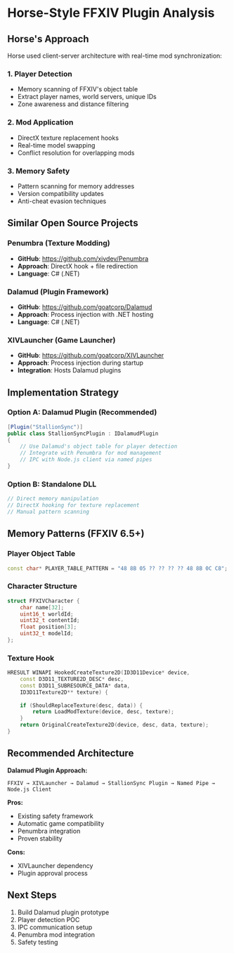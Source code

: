 # Horse-Style FFXIV Plugin Analysis

## Horse's Approach

Horse used client-server architecture with real-time mod synchronization:

### 1. Player Detection
- Memory scanning of FFXIV's object table
- Extract player names, world servers, unique IDs
- Zone awareness and distance filtering

### 2. Mod Application
- DirectX texture replacement hooks
- Real-time model swapping
- Conflict resolution for overlapping mods

### 3. Memory Safety
- Pattern scanning for memory addresses
- Version compatibility updates
- Anti-cheat evasion techniques

## Similar Open Source Projects

### Penumbra (Texture Modding)
- **GitHub**: https://github.com/xivdev/Penumbra
- **Approach**: DirectX hook + file redirection
- **Language**: C# (.NET)

### Dalamud (Plugin Framework)
- **GitHub**: https://github.com/goatcorp/Dalamud
- **Approach**: Process injection with .NET hosting
- **Language**: C# (.NET)

### XIVLauncher (Game Launcher)
- **GitHub**: https://github.com/goatcorp/XIVLauncher
- **Approach**: Process injection during startup
- **Integration**: Hosts Dalamud plugins

## Implementation Strategy

### Option A: Dalamud Plugin (Recommended)
```csharp
[Plugin("StallionSync")]
public class StallionSyncPlugin : IDalamudPlugin
{
    // Use Dalamud's object table for player detection
    // Integrate with Penumbra for mod management
    // IPC with Node.js client via named pipes
}
```

### Option B: Standalone DLL
```cpp
// Direct memory manipulation
// DirectX hooking for texture replacement
// Manual pattern scanning
```

## Memory Patterns (FFXIV 6.5+)

### Player Object Table
```cpp
const char* PLAYER_TABLE_PATTERN = "48 8B 05 ?? ?? ?? ?? 48 8B 0C C8";
```

### Character Structure
```cpp
struct FFXIVCharacter {
    char name[32];
    uint16_t worldId;
    uint32_t contentId;
    float position[3];
    uint32_t modelId;
};
```

### Texture Hook
```cpp
HRESULT WINAPI HookedCreateTexture2D(ID3D11Device* device, 
    const D3D11_TEXTURE2D_DESC* desc, 
    const D3D11_SUBRESOURCE_DATA* data, 
    ID3D11Texture2D** texture) {
    
    if (ShouldReplaceTexture(desc, data)) {
        return LoadModTexture(device, desc, texture);
    }
    return OriginalCreateTexture2D(device, desc, data, texture);
}
```

## Recommended Architecture

**Dalamud Plugin Approach:**
```
FFXIV → XIVLauncher → Dalamud → StallionSync Plugin → Named Pipe → Node.js Client
```

**Pros:**
- Existing safety framework
- Automatic game compatibility
- Penumbra integration
- Proven stability

**Cons:**
- XIVLauncher dependency
- Plugin approval process

## Next Steps

1. Build Dalamud plugin prototype
2. Player detection POC
3. IPC communication setup
4. Penumbra mod integration
5. Safety testing